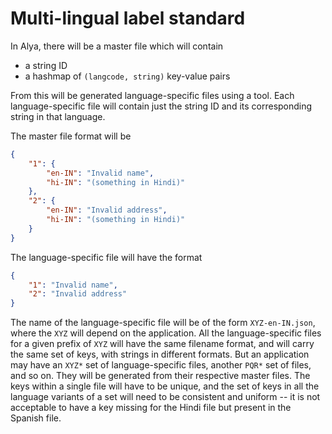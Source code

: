 # Multi-lingual label standard

In Alya, there will be a master file which will contain
* a string ID
* a hashmap of `(langcode, string)` key-value pairs

From this will be generated language-specific files using a tool. Each language-specific file will contain just the string ID and its corresponding string in that language.

The master file format will be

``` json
{
    "1": {
        "en-IN": "Invalid name",
        "hi-IN": "(something in Hindi)"
    },
    "2": {
        "en-IN": "Invalid address",
        "hi-IN": "(something in Hindi)"
    }
}
```

The language-specific file will have the format
``` json
{
    "1": "Invalid name",
    "2": "Invalid address"
}
```

The name of the language-specific file will be of the form `XYZ-en-IN.json`, where the `XYZ` will depend on the application. All the language-specific files for a given prefix of `XYZ` will have the same filename format, and will carry the same set of keys, with strings in different formats. But an application may have an `XYZ*` set of language-specific files, another `PQR*` set of files, and so on. They will be generated from their respective master files. The keys within a single file will have to be unique, and the set of keys in all the language variants of a set will need to be consistent and uniform -- it is not acceptable to have a key missing for the Hindi file but present in the Spanish file.